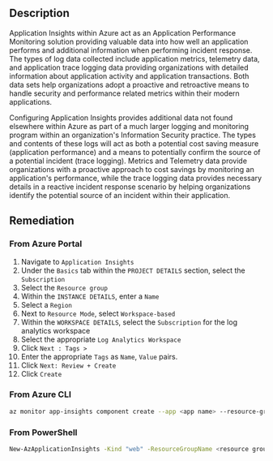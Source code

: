 ## Description

Application Insights within Azure act as an Application Performance Monitoring solution providing valuable data into how well an application performs and additional information when performing incident response. The types of log data collected include application metrics, telemetry data, and application trace logging data providing organizations with detailed information about application activity and application transactions. Both data sets help organizations adopt a proactive and retroactive means to handle security and performance related metrics within their modern applications.

Configuring Application Insights provides additional data not found elsewhere within Azure as part of a much larger logging and monitoring program within an organization's Information Security practice. The types and contents of these logs will act as both a potential cost saving measure (application performance) and a means to potentially confirm the source of a potential incident (trace logging). Metrics and Telemetry data provide organizations with a proactive approach to cost savings by monitoring an application's performance, while the trace logging data provides necessary details in a reactive incident response scenario by helping organizations identify the potential source of an incident within their application.

## Remediation

### From Azure Portal

1. Navigate to `Application Insights`
2. Under the `Basics` tab within the `PROJECT DETAILS` section, select the `Subscription`
3. Select the `Resource group`
4. Within the `INSTANCE DETAILS`, enter a `Name`
5. Select a `Region`
6. Next to `Resource Mode`, select `Workspace-based`
7. Within the `WORKSPACE DETAILS`, select the `Subscription` for the log analytics workspace
8. Select the appropriate `Log Analytics Workspace`
9. Click `Next : Tags >`
10. Enter the appropriate `Tags` as `Name`, `Value` pairs.
11. Click `Next: Review + Create`
12. Click `Create`


### From Azure CLI

```bash
az monitor app-insights component create --app <app name> --resource-group <resource group name> --location <location> --kind "web" --retention-time <INT days to retain logs> --workspace <log analytics workspace ID> -- subscription <subscription ID>
```

### From PowerShell

```bash
New-AzApplicationInsights -Kind "web" -ResourceGroupName <resource group name> -Name <app insights name> -location <location> -RetentionInDays <INT days to retain logs> -SubscriptionID <subscription ID> -WorkspaceResourceId <log analytics workspace ID>
```
